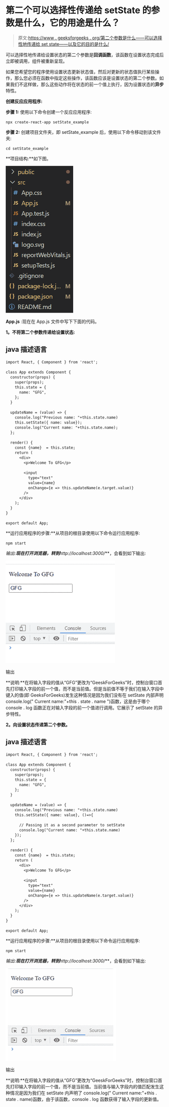# 第二个可以选择性传递给 setState 的参数是什么，它的用途是什么？

> 原文:[https://www . geeksforgeeks . org/第二个参数是什么——可以选择性地传递给 set state——以及它的目的是什么/](https://www.geeksforgeeks.org/what-is-the-second-argument-that-can-optionally-be-passed-to-setstate-and-what-is-its-purpose/)

可以选择性地传递给设置状态的第二个参数是**回调函数**，该函数在设置状态完成后立即被调用，组件被重新呈现。

如果您希望您的程序使用设置状态更新状态值，然后对更新的状态值执行某些操作，那么您必须在函数中指定这些操作，该函数应该是设置状态的第二个参数。如果我们不这样做，那么这些动作将在状态的前一个值上执行，因为设置状态的**异步**特性。

**创建反应应用程序:**

**步骤 1:** 使用以下命令创建一个反应应用程序:

```
npx create-react-app setState_example
```

**步骤 2:** 创建项目文件夹，即 setState_example 后，使用以下命令移动到该文件夹:

```
cd setState_example
```

**项目结构:**如下图。

![](img/1c72cd7716f55604583b923de581f791.png)

**App.js** :现在在 App.js 文件中写下下面的代码。

**1。不将第二个参数传递给设置状态:**

## java 描述语言

```
import React, { Component } from 'react';

class App extends Component {
  constructor(props) {
    super(props);
    this.state = {
      name: "GFG",
    };
  }

  updateName = (value) => {
    console.log("Previous name: "+this.state.name)
    this.setState({ name: value});
    console.log("Current name: "+this.state.name);
  };

  render() {
    const {name}  = this.state;
    return (
      <div>
        <p>Welcome To GFG</p>

        <input
          type="text"
          value={name}
          onChange={e => this.updateName(e.target.value)}  
        />
      </div>
    );
  }
}

export default App;
```

**运行应用程序的步骤:**从项目的根目录使用以下命令运行应用程序:

```
npm start
```

**输出:**现在打开浏览器，转到***http://localhost:3000/***，会看到如下输出:

![](img/eeb394066708d961aebb703bfd7b75de.png)

输出

**说明:**在将输入字段的值从“GFG”更改为“GeeskForGeeks”时，控制台窗口首先打印输入字段的前一个值，而不是当前值。但是当前值不等于我们在输入字段中键入的值(即 GeeksForGeeks)发生这种情况是因为我们没有在 setState 内部声明 console.log(" Current name:"+this . state . name ")函数，这是由于哪个 console . log 函数正在对输入字段的前一个值进行调用。它展示了 setState 的异步特性。

**2。向设置状态传递第二个参数。**

## java 描述语言

```
import React, { Component } from 'react';

class App extends Component {
  constructor(props) {
    super(props);
    this.state = {
      name: "GFG",
    };
  }

  updateName = (value) => {
    console.log("Previous name: "+this.state.name)
    this.setState({ name: value}, ()=>{

      // Passing it as a second parameter to setState
      console.log("Current name: "+this.state.name)
    });
  };

  render() {
    const {name}  = this.state;
    return (
      <div>
        <p>Welcome To GFG</p>

        <input
          type="text"
          value={name}
          onChange={e => this.updateName(e.target.value)}
        />
      </div>
    );
  }
}

export default App;
```

**运行应用程序的步骤:**从项目的根目录使用以下命令运行应用程序:

```
npm start
```

**输出:**现在打开浏览器，转到***http://localhost:3000/***，会看到如下输出:

![](img/57fa176476dff6a4b214aae2e84d29f1.png)

输出

**说明:**在将输入字段的值从“GFG”更改为“GeeskForGeeks”时，控制台窗口首先打印输入字段的前一个值，而不是当前值。当前值与输入字段内的值匹配发生这种情况是因为我们在 setState 内声明了 console.log(" Current name:"+this . state . name)函数，由于该函数，console . log 函数获得了输入字段的更新值。